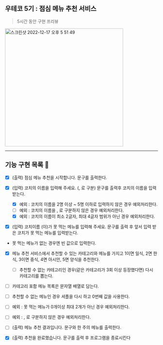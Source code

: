 ## 우테코 5기 : 점심 메뉴 추천 서비스

> 5시간 동안 구현 프리뷰

<img width="389" alt="스크린샷 2022-12-17 오후 5 51 49" src="https://user-images.githubusercontent.com/48672106/208234151-81b8484b-1fd7-4d68-9359-a013cd62c1cb.png">

---

## 기능 구현 목록 🍚

- [x] (출력) 점심 메뉴 추천을 시작합니다. 문구를 출력한다.

- [x] (입력) 코치의 이름을 입력해 주세요. (, 로 구분) 문구를 출력후 코치의 이름을 입력받는다.

  - [x] 예외 : 코치의 이름을 2명 이상 ~ 5명 이하로 입력하지 않은 경우 예외처리한다.
  - [ ] 예외 : 코치의 이름을 , 로 구분하지 않은 경우 예외처리한다.
  - [x] 예외 : 코치의 이름이 최소 2글자, 최대 4글자 범위가 아닌 경우 예외처리한다.

- [x] (입력) 코치이름 (이)가 못 먹는 메뉴를 입력해 주세요. 문구를 출력 후 앞서 입력 받은 코치가 못 먹는 메뉴를 입력받는다.
- 못 먹는 메뉴가 없는 경우엔 빈 값으로 입력한다.

- [x] 메뉴 추천 서비스에서 추천할 수 있는 카테고리와 메뉴를 가지고 1이면 일식, 2면 한식, 3이면 중식, 4면 아시안, 5면 양식을 추천한다.

  - [ ] 추천할 수 없는 카테고리인 경우(같은 카테고리가 3회 이상 등장했다면) 다시 카테고리를 뽑는다.

- [ ] 카테고리 포함 메뉴 목록은 문자열 배열로 담는다.
- [ ] 추천할 수 없는 메뉴인 경우 셔플을 다시 하고 0번째 값을 사용한다.

- [ ] 예외 : 못 먹는 메뉴가 0개이상 최대 2개가 아닌 경우 예외처리한다.
- [ ] 예외 : , 로 구분하지 않은 경우 예외처리한다.

- [ ] (출력) 메뉴 추천 결과입니다. 문구와 한 주의 메뉴를 출력한다.

- [x] (출력) 추천을 완료했습니다. 문구를 출력 후 프로그램을 종료시킨다

